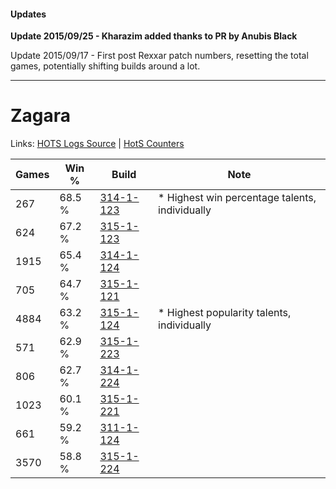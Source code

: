 #### Updates
**Update 2015/09/25 - Kharazim added thanks to PR by Anubis Black**

Update 2015/09/17 - First post Rexxar patch numbers, resetting the total games, potentially shifting builds around a lot.

***

# Zagara

Links: [HOTS Logs Source](https://www.hotslogs.com/Sitewide/HeroDetails?Hero=Zagara) | [HotS Counters](http://hotscounters.com/#/hero/Zagara)

Games  | Win %  | Build     | Note
-----  | -----  | -----     | ----
267    | 68.5 % | [314-1-123](http://www.heroesfire.com/hots/talent-calculator/zagara#o8I3) | * Highest win percentage talents, individually
624    | 67.2 % | [315-1-123](http://www.heroesfire.com/hots/talent-calculator/zagara#oAkJ) | 
1915   | 65.4 % | [314-1-124](http://www.heroesfire.com/hots/talent-calculator/zagara#o8I4) | 
705    | 64.7 % | [315-1-121](http://www.heroesfire.com/hots/talent-calculator/zagara#oAkH) | 
4884   | 63.2 % | [315-1-124](http://www.heroesfire.com/hots/talent-calculator/zagara#oAkK) | * Highest popularity talents, individually
571    | 62.9 % | [315-1-223](http://www.heroesfire.com/hots/talent-calculator/zagara#oAlt) | 
806    | 62.7 % | [314-1-224](http://www.heroesfire.com/hots/talent-calculator/zagara#o8Je) | 
1023   | 60.1 % | [315-1-221](http://www.heroesfire.com/hots/talent-calculator/zagara#oAlr) | 
661    | 59.2 % | [311-1-124](http://www.heroesfire.com/hots/talent-calculator/zagara#o0zK) | 
3570   | 58.8 % | [315-1-224](http://www.heroesfire.com/hots/talent-calculator/zagara#oAlu) | 
